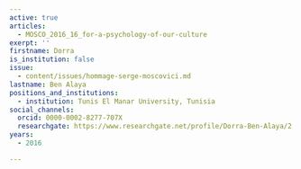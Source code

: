 ```yaml
---
active: true
articles:
  - MOSCO_2016_16_for-a-psychology-of-our-culture
exerpt: ''
firstname: Dorra
is_institution: false
issue:
  - content/issues/hommage-serge-moscovici.md
lastname: Ben Alaya
positions_and_institutions:
  - institution: Tunis El Manar University, Tunisia
social_channels:
  orcid: 0000-0002-8277-707X
  researchgate: https://www.researchgate.net/profile/Dorra-Ben-Alaya/2
years:
  - 2016

---
```

